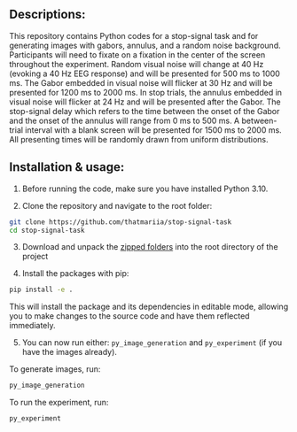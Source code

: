 ## Descriptions:

This repository contains Python codes for a stop-signal task and for generating images with gabors, annulus, and a random noise background. Participants will need to fixate on a fixation in the center of the screen throughout the experiment. Random visual noise will change at 40 Hz (evoking a 40 Hz EEG response) and will be presented for 500 ms to 1000 ms. The Gabor embedded in visual noise will flicker at 30 Hz and will be presented for 1200 ms to 2000 ms. In stop trials, the annulus embedded in visual noise will flicker at 24 Hz and will be presented after the Gabor. The stop-signal delay which refers to the time between the onset of the Gabor and the onset of the annulus will range from 0 ms to 500 ms. A between-trial interval with a blank screen will be presented for 1500 ms to 2000 ms. All presenting times will be randomly drawn from uniform distributions.


## Installation & usage:

1. Before running the code, make sure you have installed Python 3.10.

2. Clone the repository and navigate to the root folder:
```sh
git clone https://github.com/thatmariia/stop-signal-task
cd stop-signal-task
```

3. Download and unpack the [zipped folders](https://amsuni-my.sharepoint.com/:f:/r/personal/m_turchina_uva_nl/Documents/stop-signal-task-zips?csf=1&web=1&e=zjwXDo) into the root directory of the project

4. Install the packages with pip: 
```sh
pip install -e .
```
This will install the package and its dependencies in editable mode, allowing you to make changes to the source code and have them reflected immediately.

5. You can now run either: `py_image_generation` and `py_experiment` (if you have the images already).

To generate images, run:
```sh
py_image_generation
```

To run the experiment, run:
```sh
py_experiment
```

